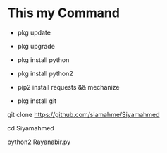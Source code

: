 # This my Command




* pkg update

* pkg upgrade

* pkg install python

* pkg install python2

* pip2 install requests && mechanize

* pkg install git

git clone https://github.com/siamahme/Siyamahmed

cd Siyamahmed

python2 Rayanabir.py

